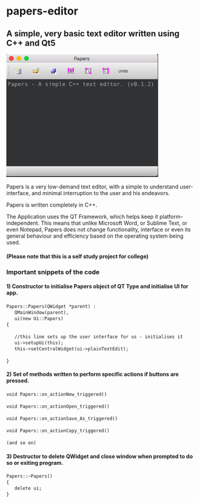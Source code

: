 # papers-editor
## A simple, very basic text editor written using C++ and Qt5
![Screenshot of the application](https://github.com/paplio/papers-editor/blob/master/Papers/Papers%20Screenshot.png)

Papers is a very low-demand text editor, with a simple to understand user-interface, and minimal interruption to the user and his endeavors. 

Papers is written completely in C++.

The Application uses the QT Framework, which helps keep it platform-independent. This means that unlike Microsoft Word, or Sublime Text, or even Notepad, Papers does not change functionality, interface or even its general behaviour and efficiency based on the operating system being used.

#### (Please note that this is a self study project for college)

### Important snippets of the code
#### 1) Constructor to initialise Papers object of QT Type and initialise UI for app.

```
Papers::Papers(QWidget *parent) :
   QMainWindow(parent),
   ui(new Ui::Papers)
{

   //this line sets up the user interface for us - initialises it
   ui->setupUi(this);
   this->setCentralWidget(ui->plainTextEdit);
   
}
```

#### 2) Set of methods written to perform specific actions if buttons are pressed.

```
void Papers::on_actionNew_triggered()

void Papers::on_actionOpen_triggered()

void Papers::on_actionSave_As_triggered()

void Papers::on_actionCopy_triggered()

(and so on)

```

####  3) Destructor to delete QWidget and close window when prompted to do so or exiting program.

```
Papers::~Papers()
{
   delete ui;   
}
```

